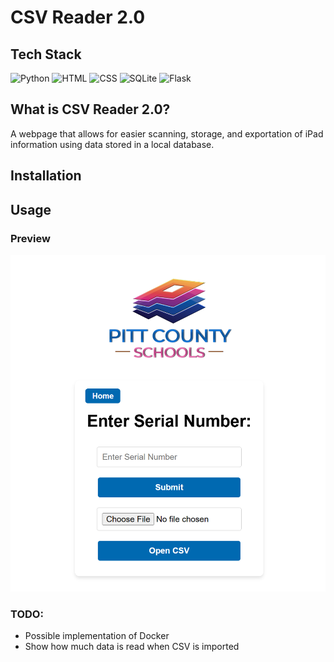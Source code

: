 # CSV Reader 2.0
## Tech Stack
![Python](https://img.shields.io/badge/Python-FFD43B?style=for-the-badge&logo=python&logoColor=blue)
![HTML](https://img.shields.io/badge/HTML5-E34F26?style=for-the-badge&logo=html5&logoColor=white)
![CSS](https://img.shields.io/badge/CSS3-1572B6?style=for-the-badge&logo=css3&logoColor=white)
![SQLite](https://img.shields.io/badge/Sqlite-003B57?style=for-the-badge&logo=sqlite&logoColor=white)
![Flask](https://img.shields.io/badge/Flask-000000?style=for-the-badge&logo=flask&logoColor=white)

## What is CSV Reader 2.0?
A webpage that allows for easier scanning, storage, and exportation of iPad information using data stored in a local database.

## Installation

## Usage 

### Preview

![index](readme_pictures/index_page.png)

### TODO:
- Possible implementation of Docker
- Show how much data is read when CSV is imported
